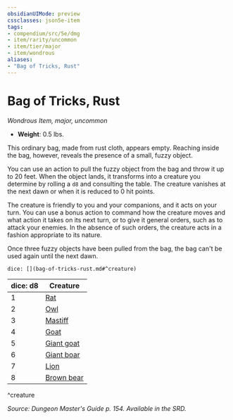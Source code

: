 ```yaml
---
obsidianUIMode: preview
cssclasses: json5e-item
tags:
- compendium/src/5e/dmg
- item/rarity/uncommon
- item/tier/major
- item/wondrous
aliases: 
- "Bag of Tricks, Rust"
---
```

# Bag of Tricks, Rust
*Wondrous Item, major, uncommon*  

- **Weight**: 0.5 lbs.

This ordinary bag, made from rust cloth, appears empty. Reaching inside the bag, however, reveals the presence of a small, fuzzy object.

You can use an action to pull the fuzzy object from the bag and throw it up to 20 feet. When the object lands, it transforms into a creature you determine by rolling a `d8` and consulting the table. The creature vanishes at the next dawn or when it is reduced to 0 hit points.

The creature is friendly to you and your companions, and it acts on your turn. You can use a bonus action to command how the creature moves and what action it takes on its next turn, or to give it general orders, such as to attack your enemies. In the absence of such orders, the creature acts in a fashion appropriate to its nature.

Once three fuzzy objects have been pulled from the bag, the bag can't be used again until the next dawn.

`dice: [](bag-of-tricks-rust.md#^creature)`

| dice: d8 | Creature |
|----------|----------|
| 1 | [Rat](/Systems/5e/bestiary/beast/rat.md) |
| 2 | [Owl](/Systems/5e/bestiary/beast/owl.md) |
| 3 | [Mastiff](/Systems/5e/bestiary/beast/mastiff.md) |
| 4 | [Goat](/Systems/5e/bestiary/beast/goat.md) |
| 5 | [Giant goat](/Systems/5e/bestiary/beast/giant-goat.md) |
| 6 | [Giant boar](/Systems/5e/bestiary/beast/giant-boar.md) |
| 7 | [Lion](/Systems/5e/bestiary/beast/lion.md) |
| 8 | [Brown bear](/Systems/5e/bestiary/beast/brown-bear.md) |
^creature

*Source: Dungeon Master's Guide p. 154. Available in the SRD.*